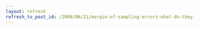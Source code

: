 ```yaml
---
layout: refresh
refresh_to_post_id: /2009/06/21/margin-of-sampling-errors-what-do-they-mean
---
```

